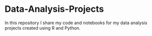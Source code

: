 # Data-Analysis-Projects
In this repository I share my code and notebooks for my data analysis projects created using R and Python.

